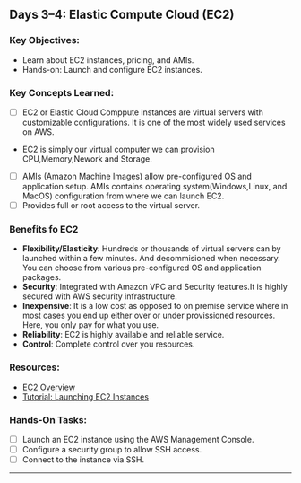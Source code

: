 ## **Days 3–4: Elastic Compute Cloud (EC2)**

### **Key Objectives:**

- Learn about EC2 instances, pricing, and AMIs.
- Hands-on: Launch and configure EC2 instances.

### **Key Concepts Learned:**

- [ ] EC2 or Elastic Cloud Comppute instances are virtual servers with customizable configurations. It is one of the most widely used services on AWS.
- EC2 is simply our virtual computer we can provision CPU,Memory,Nework and Storage.
- [ ] AMIs (Amazon Machine Images) allow pre-configured OS and application setup. AMIs contains operating system(Windows,Linux, and MacOS) configuration from where we can launch EC2.
- [ ] Provides full or root access to the virtual server.

### **Benefits fo EC2**

- **Flexibility/Elasticity**: Hundreds or thousands of virtual servers can by launched within a few minutes. And decommisioned when necessary. You can choose from various pre-configured OS and application packages.
- **Security**: Integrated with Amazon VPC and Security features.It is highly secured with AWS security infrastructure.
- **Inexpensive**: It is a low cost as opposed to on premise service where in most cases you end up either over or under provissioned resources. Here, you only pay for what you use.
- **Reliability**: EC2 is highly available and reliable service.
- **Control**: Complete control over you resources.

### **Resources:**

- [EC2 Overview](https://aws.amazon.com/ec2/)
- [Tutorial: Launching EC2 Instances](https://docs.aws.amazon.com/AWSEC2/latest/UserGuide/EC2_GetStarted.html)

### **Hands-On Tasks:**

- [ ] Launch an EC2 instance using the AWS Management Console.
- [ ] Configure a security group to allow SSH access.
- [ ] Connect to the instance via SSH.

---
